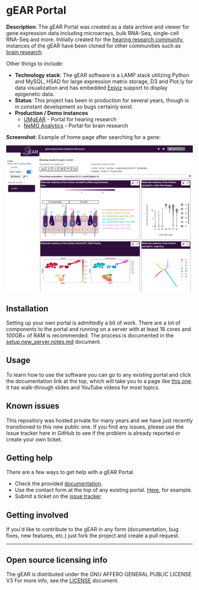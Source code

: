 # gEAR Portal

**Description**:  The gEAR Portal was created as a data archive and viewer for gene expression data including microarrays, bulk RNA-Seq, single-cell RNA-Seq and more.  Initially created for the [hearing research community](https://umgear.org), instances of the gEAR have been cloned for other communities such as [brain research](https://nemoanalytics.org).

Other things to include:

  - **Technology stack**: The gEAR software is a LAMP stack utilizing Python and MySQL, H5AD for large expression matrix storage, D3 and Plot.ly for data visualization and has embedded [Epiviz](https://epiviz.github.io/) support to display epigenetic data.
  - **Status**:  This project has been in production for several years, though is in constant development so bugs certainly exist.
  - **Production / Demo instances**
	  - [UMgEAR](https://umgear.org) - Portal for hearing research
	  - [NeMO Analytics](nemoanalytics.org) - Portal for brain research


**Screenshot**: Example of home page after searching for a gene:

 ![](https://github.com/IGS/gEAR/blob/269f8f971301c15b69c50f3d11ad3441b2d24c78/docs/gear_overview.png)


## Installation

Setting up your own portal is admittedly a bit of work.  There are a lot of components to the portal and running on a server with at least 16 cores and 100GB+ of RAM is recommended.  The process is documented in the [setup.new_server.notes.md](docs/setup.new_server.notes.md) document.

## Usage

To learn how to use the software you can go to any existing portal and click the documentation link at the top, which will take you to a page like [this one](https://umgear.org/manual.html).  It has walk-through slides and YouTube videos for most topics.

## Known issues

This repository was hosted private for many years and we have just recently transitioned to this new public one.  If you find any issues, please use the Issue tracker here in GitHub to see if the problem is already reported or create your own ticket.

## Getting help

There are a few ways to get help with a gEAR Portal.  

 - Check the provided [documentation](https://umgear.org/manual.html).
 - Use the contact form at the top of any existing portal.  [Here](https://umgear.org/contact.html), for example.
 - Submit a ticket on the [issue tracker](https://github.com/IGS/gEAR/issues)


## Getting involved

If you'd like to contribute to the gEAR in any form (documentation, bug fixes, new features, etc.) just fork the project and create a pull request.


----

## Open source licensing info
The gEAR is distributed under the GNU AFFERO GENERAL PUBLIC LICENSE V3   For more info, see the [LICENSE](LICENSE) document.


